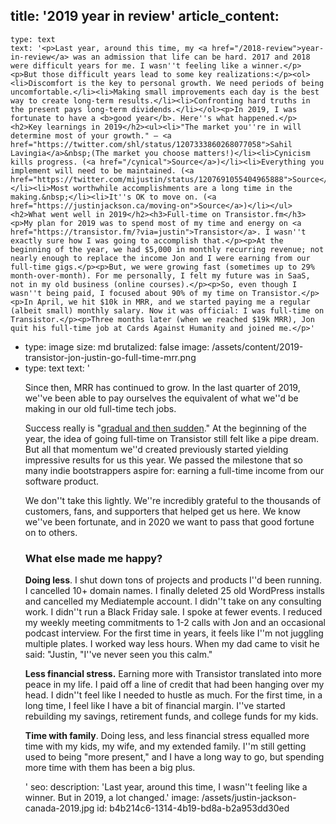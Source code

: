 title: '2019 year in review'
article_content:
  -
    type: text
    text: '<p>Last year, around this time, my <a href="/2018-review">year-in-review</a> was an admission that life can be hard. 2017 and 2018 were difficult years for me. I wasn''t feeling like a winner.</p><p>But those difficult years lead to some key realizations:</p><ol><li>Discomfort is the key to personal growth. We need periods of being uncomfortable.</li><li>Making small improvements each day is the best way to create long-term results.</li><li>Confronting hard truths in the present pays long-term dividends.</li></ol><p>In 2019, I was fortunate to have a <b>good year</b>. Here''s what happened.</p><h2>Key learnings in 2019</h2><ul><li>"The market you''re in will determine most of your growth." – <a href="https://twitter.com/shl/status/1207333860268077058">Sahil Lavingia</a>&nbsp;(The market you choose matters!)</li><li>Cynicism kills progress. (<a href="/cynical">Source</a>)</li><li>Everything you implement will need to be maintained. (<a href="https://twitter.com/mijustin/status/1207691055404965888">Source</a>)</li><li>Most worthwhile accomplishments are a long time in the making.&nbsp;</li><li>It''s OK to move on. (<a href="https://justinjackson.ca/moving-on">Source</a>)</li></ul><h2>What went well in 2019</h2><h3>Full-time on Transistor.fm</h3><p>My plan for 2019 was to spend most of my time and energy on <a href="https://transistor.fm/?via=justin">Transistor</a>. I wasn''t exactly sure how I was going to accomplish that.</p><p>At the beginning of the year, we had $5,000 in monthly recurring revenue; not nearly enough to replace the income Jon and I were earning from our full-time gigs.</p><p>But, we were growing fast (sometimes up to 29% month-over-month). For me personally, I felt my future was in SaaS, not in my old business (online courses).</p><p>So, even though I wasn''t being paid, I focused about 90% of my time on Transistor.</p><p>In April, we hit $10k in MRR, and we started paying me a regular (albeit small) monthly salary. Now it was official: I was full-time on Transistor.</p><p>Three months later (when we reached $19k MRR), Jon quit his full-time job at Cards Against Humanity and joined me.</p>'
  -
    type: image
    size: md
    brutalized: false
    image: /assets/content/2019-transistor-jon-justin-go-full-time-mrr.png
  -
    type: text
    text: '<p>Since then, MRR has continued to grow. In the last quarter of 2019, we''ve been able to pay ourselves the equivalent of what we''d be making in our old full-time tech jobs.</p><p>Success really is "<a href="/disney">gradual and then sudden</a>." At the beginning of the year, the idea of going full-time on Transistor still felt like a pipe dream. But all that momentum we''d created previously started yielding impressive results for us this year. We passed the milestone that so many indie bootstrappers aspire for: earning a full-time income from our software product.</p><p>We don''t take this lightly. We''re incredibly grateful to the thousands of customers, fans, and supporters that helped get us here. We know we''ve been fortunate, and in 2020 we want to pass that good fortune on to others.</p><h3>What else made me happy?</h3><p><b>Doing less</b>. I shut down tons of projects and products I''d been running. I cancelled 10+ domain names. I finally deleted 25 old WordPress installs and cancelled my Mediatemple account. I didn''t take on any consulting work. I didn''t run a Black Friday sale. I spoke at fewer events. I reduced my weekly meeting commitments to 1-2 calls with Jon and an occasional podcast interview. For the first time in years, it feels like I''m not juggling multiple plates. I worked way less hours. When my dad came to visit he said: "Justin, "I''ve never seen you this calm."&nbsp;</p><p><b>Less financial stress.</b>&nbsp;Earning more with Transistor translated into more peace in my life. I paid off a line of credit that had been hanging over my head. I didn''t feel like I needed to hustle as much. For the first time, in a long time, I feel like I have a bit of financial margin. I''ve started rebuilding my savings, retirement funds, and college funds for my kids.</p><p><b>Time with family</b>. Doing less, and less financial stress equalled more time with my kids, my wife, and my extended family. I''m still getting used to being "more present," and I have a long way to go, but spending more time with them has been a big plus.</p>'
seo:
  description: 'Last year, around this time, I wasn''t feeling like a winner. But in 2019, a lot changed.'
  image: /assets/justin-jackson-canada-2019.jpg
id: b4b214c6-1314-4b19-bd8a-b2a953dd30ed
